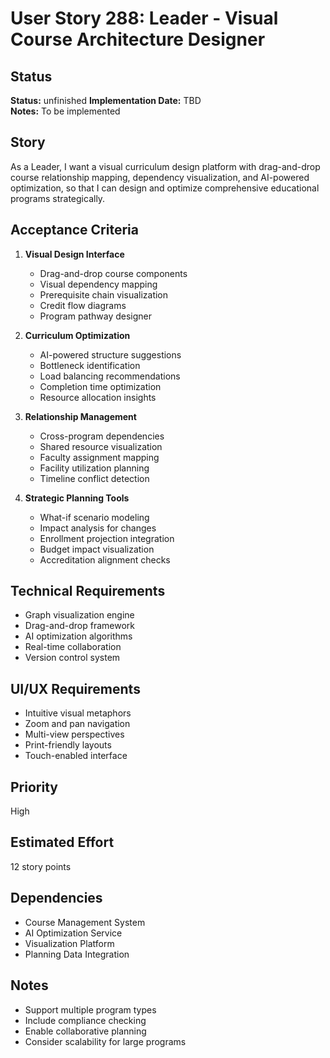 # User Story 288: Leader - Visual Course Architecture Designer

## Status
**Status:** unfinished
**Implementation Date:** TBD  
**Notes:** To be implemented

## Story
As a Leader, I want a visual curriculum design platform with drag-and-drop course relationship mapping, dependency visualization, and AI-powered optimization, so that I can design and optimize comprehensive educational programs strategically.

## Acceptance Criteria
1. **Visual Design Interface**
   - Drag-and-drop course components
   - Visual dependency mapping
   - Prerequisite chain visualization
   - Credit flow diagrams
   - Program pathway designer

2. **Curriculum Optimization**
   - AI-powered structure suggestions
   - Bottleneck identification
   - Load balancing recommendations
   - Completion time optimization
   - Resource allocation insights

3. **Relationship Management**
   - Cross-program dependencies
   - Shared resource visualization
   - Faculty assignment mapping
   - Facility utilization planning
   - Timeline conflict detection

4. **Strategic Planning Tools**
   - What-if scenario modeling
   - Impact analysis for changes
   - Enrollment projection integration
   - Budget impact visualization
   - Accreditation alignment checks

## Technical Requirements
- Graph visualization engine
- Drag-and-drop framework
- AI optimization algorithms
- Real-time collaboration
- Version control system

## UI/UX Requirements
- Intuitive visual metaphors
- Zoom and pan navigation
- Multi-view perspectives
- Print-friendly layouts
- Touch-enabled interface

## Priority
High

## Estimated Effort
12 story points

## Dependencies
- Course Management System
- AI Optimization Service
- Visualization Platform
- Planning Data Integration

## Notes
- Support multiple program types
- Include compliance checking
- Enable collaborative planning
- Consider scalability for large programs
